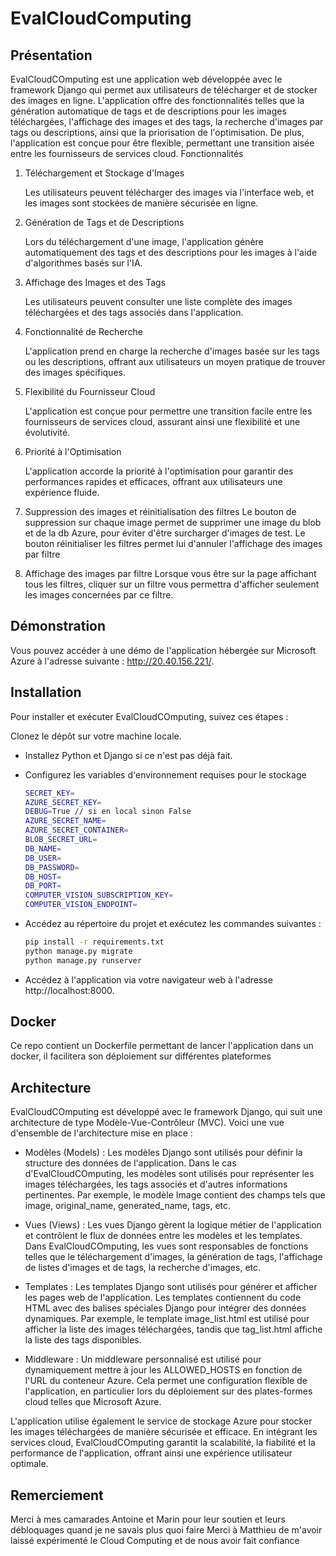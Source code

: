 # EvalCloudComputing
## Présentation

EvalCloudCOmputing est une application web développée avec le framework Django qui permet aux utilisateurs de télécharger et de stocker des images en ligne. L'application offre des fonctionnalités telles que la génération automatique de tags et de descriptions pour les images téléchargées, l'affichage des images et des tags, la recherche d'images par tags ou descriptions, ainsi que la priorisation de l'optimisation. De plus, l'application est conçue pour être flexible, permettant une transition aisée entre les fournisseurs de services cloud.
Fonctionnalités

1. Téléchargement et Stockage d'Images

    Les utilisateurs peuvent télécharger des images via l'interface web, et les images sont stockées de manière sécurisée en ligne.

2. Génération de Tags et de Descriptions

    Lors du téléchargement d'une image, l'application génère automatiquement des tags et des descriptions pour les images à l'aide d'algorithmes basés sur l'IA.

3. Affichage des Images et des Tags

    Les utilisateurs peuvent consulter une liste complète des images téléchargées et des tags associés dans l'application.

4. Fonctionnalité de Recherche

    L'application prend en charge la recherche d'images basée sur les tags ou les descriptions, offrant aux utilisateurs un moyen pratique de trouver des images spécifiques.

5. Flexibilité du Fournisseur Cloud

    L'application est conçue pour permettre une transition facile entre les fournisseurs de services cloud, assurant ainsi une flexibilité et une évolutivité.

6. Priorité à l'Optimisation

    L'application accorde la priorité à l'optimisation pour garantir des performances rapides et efficaces, offrant aux utilisateurs une expérience fluide.

7. Suppression des images et réinitialisation des filtres
    Le bouton de suppression sur chaque image permet de supprimer une image du blob et de la db Azure, pour éviter d'être surcharger d'images de test.
    Le bouton réinitialiser les filtres permet lui d'annuler l'affichage des images par filtre

8. Affichage des images par filtre
    Lorsque vous être sur la page affichant tous les filtres, cliquer sur un filtre vous permettra d'afficher seulement les images concernées par ce filtre.


## Démonstration 

Vous pouvez accéder à une démo de l'application hébergée sur Microsoft Azure à l'adresse suivante : http://20.40.156.221/.


## Installation

Pour installer et exécuter EvalCloudCOmputing, suivez ces étapes :

Clonez le dépôt sur votre machine locale.
 - Installez Python et Django si ce n'est pas déjà fait.
 - Configurez les variables d'environnement requises pour le stockage 

    ```bash
    SECRET_KEY=
    AZURE_SECRET_KEY=
    DEBUG=True // si en local sinon False
    AZURE_SECRET_NAME=
    AZURE_SECRET_CONTAINER=
    BLOB_SECRET_URL=
    DB_NAME=
    DB_USER=
    DB_PASSWORD=
    DB_HOST=
    DB_PORT=
    COMPUTER_VISION_SUBSCRIPTION_KEY=
    COMPUTER_VISION_ENDPOINT=
    ```

- Accédez au répertoire du projet et exécutez les commandes suivantes :

    ```bash
    pip install -r requirements.txt
    python manage.py migrate
    python manage.py runserver
    ```

 - Accédez à l'application via votre navigateur web à l'adresse http://localhost:8000.

## Docker 

Ce repo contient un Dockerfile permettant de lancer l'application dans un docker, il facilitera son déploiement sur différentes plateformes

## Architecture

EvalCloudCOmputing est développé avec le framework Django, qui suit une architecture de type Modèle-Vue-Contrôleur (MVC). Voici une vue d'ensemble de l'architecture mise en place :

 - Modèles (Models) : Les modèles Django sont utilisés pour définir la structure des données de l'application. Dans le cas d'EvalCloudCOmputing, les modèles sont utilisés pour représenter les images téléchargées, les tags associés et d'autres informations pertinentes. Par exemple, le modèle Image contient des champs tels que image, original_name, generated_name, tags, etc.

 - Vues (Views) : Les vues Django gèrent la logique métier de l'application et contrôlent le flux de données entre les modèles et les templates. Dans EvalCloudCOmputing, les vues sont responsables de fonctions telles que le téléchargement d'images, la génération de tags, l'affichage de listes d'images et de tags, la recherche d'images, etc.

 - Templates : Les templates Django sont utilisés pour générer et afficher les pages web de l'application. Les templates contiennent du code HTML avec des balises spéciales Django pour intégrer des données dynamiques. Par exemple, le template image_list.html est utilisé pour afficher la liste des images téléchargées, tandis que tag_list.html affiche la liste des tags disponibles.

 - Middleware : Un middleware personnalisé est utilisé pour dynamiquement mettre à jour les ALLOWED_HOSTS en fonction de l'URL du conteneur Azure. Cela permet une configuration flexible de l'application, en particulier lors du déploiement sur des plates-formes cloud telles que Microsoft Azure.

L'application utilise également le service de stockage Azure pour stocker les images téléchargées de manière sécurisée et efficace. En intégrant les services cloud, EvalCloudCOmputing garantit la scalabilité, la fiabilité et la performance de l'application, offrant ainsi une expérience utilisateur optimale.


## Remerciement

Merci à mes camarades Antoine et Marin pour leur soutien et leurs débloquages quand je ne savais plus quoi faire
Merci à Matthieu de m'avoir laissé expérimenté le Cloud Computing et de nous avoir fait confiance